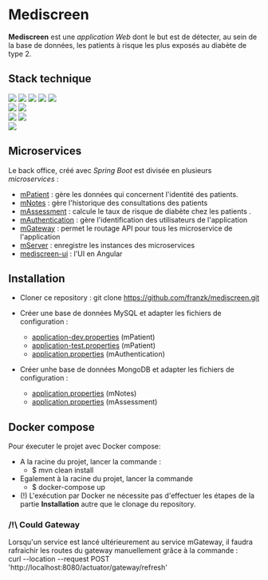 # Mediscreen

**Mediscreen** est une _application Web_ dont le but est de détecter, au sein de la base de données, les patients à risque les plus exposés au diabète de type 2.

## Stack technique 
<img src="https://img.shields.io/badge/-JAVA%2017-00A7BB?style=for-the-badge&logo=java&logoColor=white">
<img src="https://img.shields.io/badge/-SPRING%20BOOT%203.0.5-6eb442?style=for-the-badge&logo=spring&logoColor=white"
<img src="https://img.shields.io/badge/-SPRING%20SECURITY-1a5900?style=for-the-badge&logo=spring&logoColor=white">
<img src="https://img.shields.io/badge/-SPRING%20WEB-397200?style=for-the-badge&logo=spring&logoColor=white">
<img src="https://img.shields.io/badge/-SPRING%20DATA%20JPA-8db411?style=for-the-badge&logo=spring&logoColor=white">
<img src="https://img.shields.io/badge/-SPRING%20DATA%20MONGODB-8db411?style=for-the-badge&logo=spring&logoColor=white">
<br><img src="https://img.shields.io/badge/-MYSQL-006189?style=for-the-badge&logo=mysql&logoColor=white"> 
<img src="https://img.shields.io/badge/-MONGODB-6eb442?style=for-the-badge&logo=mongodb&logoColor=white">
<br><img src="https://img.shields.io/badge/-MAVEN-black?style=for-the-badge&logo=apachemaven&logoColor=white">
<img src="https://img.shields.io/badge/-JACOCO-810a00?style=for-the-badge">
<br><img src="https://img.shields.io/badge/-ANGULAR-c41829?style=for-the-badge&logo=angular&logoColor=white"> 

## Microservices
Le back office, créé avec _Spring Boot_ est divisée en plusieurs _microservices_ :   
- [mPatient](mPatient) : gère les données qui concernent l'identité des patients. 
- [mNotes](mNotes) : gère l'historique des consultations des patients
- [mAssessment](mAssessment) : calcule le taux de risque de diabète chez les patients .
- [mAuthentication](mAuthentication) : gère l'identification des utilisateurs de l'application
- [mGateway](mGateway) : permet le routage API pour tous les microservice de l'application
- [mServer](mServer) : enregistre les instances des microservices
- [mediscreen-ui](ui%2Fmediscreen-ui) : l'UI en Angular

## Installation 
- Cloner ce repository : git clone https://github.com/franzk/mediscreen.git
  

- Créer une base de données MySQL et adapter les fichiers de configuration :
  - [application-dev.properties](mPatient%2Fsrc%2Fmain%2Fresources%2Fapplication-dev.properties) (mPatient)
  - [application-test.properties](mPatient%2Fsrc%2Fmain%2Fresources%2Fapplication-test.properties) (mPatient)
  - [application.properties](mAuthentication%2Fsrc%2Fmain%2Fresources%2Fapplication.properties) (mAuthentication)
  

- Créer unhe base de données MongoDB et adapter les fichiers de configuration :
  - [application.properties](mNotes%2Fsrc%2Fmain%2Fresources%2Fapplication.properties) (mNotes)
  - [application.properties](mAssessment%2Fsrc%2Fmain%2Fresources%2Fapplication.properties) (mAssessment)

## Docker compose
Pour éxecuter le projet avec Docker compose: 
  - A la racine du projet, lancer la commande : 
    - $ mvn clean install
  - Egalement à la racine du projet, lancer la commande 
    - $ docker-compose up
  - (!) L'exécution par Docker ne nécessite pas d'effectuer les étapes de la partie **Installation** autre que le clonage du repository.

### /!\ Could Gateway
Lorsqu'un service est lancé ultérieurement au service mGateway, il faudra rafraichir les routes du gateway manuellement grâce à la commande :  
curl --location --request POST 'http://localhost:8080/actuator/gateway/refresh'